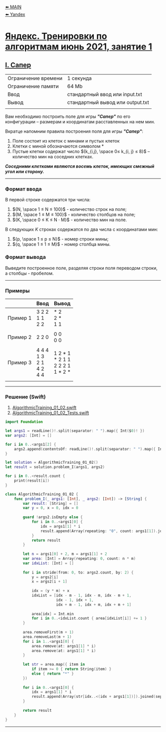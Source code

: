 [⬅️ MAIN][main]<br>[⬅️ Yandex][Yandex]  

[main]: ./../../../README.md
[Yandex]: ./../../README.md
[Yandex_AT_01_02_orig]: https://contest.yandex.ru/contest/27472
[Yandex_AT_01_02_I]: https://contest.yandex.ru/contest/27472/problems/I/

# [Яндекс. Тренировки по алгоритмам июнь 2021, занятие 1][Yandex_AT_01_02_orig]
## [I. Сапер][Yandex_AT_01_02_I]

|||
|--------------------|----------------------------------|
|Ограничение времени |1 секунда                         |
|Ограничение памяти  |64 Mb                             |
|Ввод                |стандартный ввод или input.txt    |
|Вывод               |стандартный вывод или output.txt  |
|||


Вам необходимо построить поле для игры ***"Сапер"*** по его конфигурации – размерам и координатам расставленных на нем мин.

Вкратце напомним правила построения поля для игры ***"Сапер"***:
1. Поле состоит из клеток с минами и пустых клеток
2. Клетки с миной обозначаются символом *
3. Пустые клетки содержат число ${k_{i,j}, \space 0≤ k_{i, j} ≤ 8}$ – количество мин на соседних клетках. 

***Соседними клетками являются восемь клеток, имеющих смежный угол или сторону.***


---
### Формат ввода
В первой строке содержатся три числа: 
1. ${N, \space 1 ≤ N ≤ 100}$ - количество строк на поле; 
2. ${M, \space 1 ≤ M ≤ 100}$ - количество столбцов на поле; 
3. ${K, \space 0 ≤ K ≤ N ⋅ M}$ - количество мин на поле.

В следующих ${K}$ строках содержатся по два числа с координатами мин: 
1. ${p, \space 1 ≤ p ≤ N}$ - номер строки мины; 
2. ${q, \space 1 ≤ 1 ≤ M}$ - номер столбца мины.


### Формат вывода
Выведите построенное поле, разделяя строки поля переводом строки, а столбцы - пробелом.


---
### Примеры
|           |Ввод                               |Вывод                                      |
|-----------|-----------------------------------|-------------------------------------------|
|Пример 1   |3 2 2<br>1 1<br>2 2                |* 2<br>2 *<br>1 1                          |
||||
|Пример 2   |2 2 0                              |0 0<br>0 0                                 |
||||
|Пример 3   |4 4 4<br>1 3<br>2 1<br>4 2<br>4 4  |1 2 * 1<br>* 2 1 1<br>2 2 2 1<br>1 * 2 *   |
|||


---
### Решение (Swift)
[AlgorithmicTraining_01_02]: ./../../YandexTasks.Swift/YandexTasks/Sources/YandexTasks/AlgorithmicTraining_01_02.swift
[AlgorithmicTraining_01_02_Tests]: ./../../YandexTasks.Swift/YandexTasks/Tests/YandexTasksTests/AlgorithmicTraining_01_02_Tests.swift

1. [AlgorithmicTraining_01_02.swift][AlgorithmicTraining_01_02]
2. [AlgorithmicTraining_01_02_Tests.swift][AlgorithmicTraining_01_02_Tests]

```swift
import Foundation

let args1 = readLine()!.split(separator: " ").map({ Int($0)! })
var args2: [Int] = []

for i in 0..<args1[2] {
    args2.append(contentsOf: readLine()!.split(separator: " ").map({ Int($0)! }))
}

let solution = AlgorithmicTraining_01_02()
let result = solution.problem_I(args1, args2)

for i in 0..<result.count {
    print(result[i])
}

class AlgorithmicTraining_01_02 {
    func problem_I(_ args1: [Int], _ args2: [Int]) -> [String] {
        var result: [String] = []
        var y = 0, x = 0, idx = 0
        
        guard !args2.isEmpty else {
            for i in 0..<args1[0] {
                idx = args1[1] * i
                result.append(Array(repeating: "0", count: args1[1]).joined(separator: " "))
            }
            return result
        }
        
        let n = args1[0] + 2, m = args1[1] + 2
        var area: [Int] = Array(repeating: 0, count: n * m)
        var idxList: [Int] = []
        
        for i in stride(from: 0, to: args2.count, by: 2) {
            y = args2[i]
            x = args2[i + 1]
            
            idx = (y * m) + x
            idxList = [idx - m - 1, idx - m, idx - m + 1,
                       idx - 1, idx + 1,
                       idx + m - 1, idx + m, idx + m + 1]
            
            area[idx] = Int.min
            for i in 0..<idxList.count { area[idxList[i]] += 1 }
        }
        
        area.removeFirst(m + 1)
        area.removeLast(m + 1)
        for i in 1..<args1[0] {
            area.remove(at: args1[1] * i)
            area.remove(at: args1[1] * i)
        }
        
        let str = area.map({ item in
            if item >= 0 { return String(item) }
            else { return "*" }
        })
        
        for i in 0..<args1[0] {
            idx = args1[1] * i
            result.append(Array(str[idx..<(idx + args1[1])]).joined(separator: " "))
        }
        
        return result
    }
}
```


---